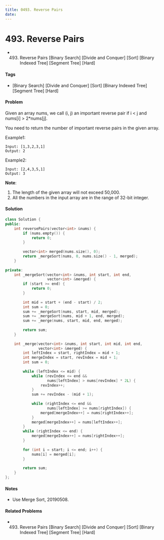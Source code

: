 ```yaml
---
title: 0493. Reverse Pairs
date: 
---
```


# 493. Reverse Pairs
- 493. Reverse Pairs [Binary Search] [Divide and Conquer] [Sort] [Binary Indexed Tree] [Segment Tree] [Hard]

#### Tags
- [Binary Search] [Divide and Conquer] [Sort] [Binary Indexed Tree] [Segment Tree] [Hard]

#### Problem
Given an array nums, we call (i, j) an important reverse pair if i < j and nums[i] > 2*nums[j].

You need to return the number of important reverse pairs in the given array.

Example1:

    Input: [1,3,2,3,1]
    Output: 2

Example2:

    Input: [2,4,3,5,1]
    Output: 3

**Note**:

1. The length of the given array will not exceed 50,000.
2. All the numbers in the input array are in the range of 32-bit integer.


#### Solution
``` C++
class Solution {
public:
    int reversePairs(vector<int> &nums) {
        if (nums.empty()) {
            return 0;
        }
        
        vector<int> merged(nums.size(), 0);
        return _mergeSort(nums, 0, nums.size() - 1, merged);
    }
    
private:
    int _mergeSort(vector<int> &nums, int start, int end, 
                   vector<int> &merged) {
        if (start >= end) {
            return 0;
        }
        
        int mid = start + (end - start) / 2;
        int sum = 0;
        sum += _mergeSort(nums, start, mid, merged);
        sum += _mergeSort(nums, mid + 1, end, merged);
        sum += _merge(nums, start, mid, end, merged);
        
        return sum;
    }
    
    int _merge(vector<int> &nums, int start, int mid, int end, 
               vector<int> &merged) {
        int leftIndex = start, rightIndex = mid + 1;
        int mergeIndex = start, revIndex = mid + 1;
        int sum = 0;
        
        while (leftIndex <= mid) {
            while (revIndex <= end && 
                   nums[leftIndex] > nums[revIndex] * 2L) {
                revIndex++;
            }
            sum += revIndex - (mid + 1);
            
            while (rightIndex <= end && 
                   nums[leftIndex] >= nums[rightIndex]) {
                merged[mergeIndex++] = nums[rightIndex++];
            }
            merged[mergeIndex++] = nums[leftIndex++];
        }
        while (rightIndex <= end) {
            merged[mergeIndex++] = nums[rightIndex++];
        }
        
        for (int i = start; i <= end; i++) {
            nums[i] = merged[i];
        }
        
        return sum;
    }
};
```

#### Notes
- Use Merge Sort, 20190508.

#### Related Problems
- 493. Reverse Pairs [Binary Search] [Divide and Conquer] [Sort] [Binary Indexed Tree] [Segment Tree] [Hard]
